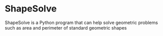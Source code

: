 # ShapeSolve
ShapeSolve is a Python program that can help solve geometric problems such as area and perimeter of standard geometric shapes
